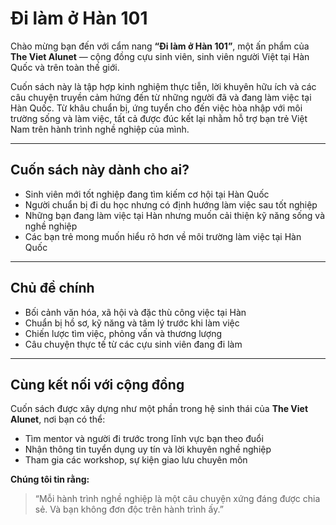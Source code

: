 # Đi làm ở Hàn 101

Chào mừng bạn đến với cẩm nang **“Đi làm ở Hàn 101”**, một ấn phẩm của **The Viet Alunet** — cộng đồng cựu sinh viên, sinh viên người Việt tại Hàn Quốc và trên toàn thế giới.

Cuốn sách này là tập hợp kinh nghiệm thực tiễn, lời khuyên hữu ích và các câu chuyện truyền cảm hứng đến từ những người đã và đang làm việc tại Hàn Quốc. Từ khâu chuẩn bị, ứng tuyển cho đến việc hòa nhập với môi trường sống và làm việc, tất cả được đúc kết lại nhằm hỗ trợ bạn trẻ Việt Nam trên hành trình nghề nghiệp của mình.

---

## Cuốn sách này dành cho ai?

- Sinh viên mới tốt nghiệp đang tìm kiếm cơ hội tại Hàn Quốc
- Người chuẩn bị đi du học nhưng có định hướng làm việc sau tốt nghiệp
- Những bạn đang làm việc tại Hàn nhưng muốn cải thiện kỹ năng sống và nghề nghiệp
- Các bạn trẻ mong muốn hiểu rõ hơn về môi trường làm việc tại Hàn Quốc

---

## Chủ đề chính

- Bối cảnh văn hóa, xã hội và đặc thù công việc tại Hàn
- Chuẩn bị hồ sơ, kỹ năng và tâm lý trước khi làm việc
- Chiến lược tìm việc, phỏng vấn và thương lượng
- Câu chuyện thực tế từ các cựu sinh viên đang đi làm

---

## Cùng kết nối với cộng đồng

Cuốn sách được xây dựng như một phần trong hệ sinh thái của **The Viet Alunet**, nơi bạn có thể:
- Tìm mentor và người đi trước trong lĩnh vực bạn theo đuổi
- Nhận thông tin tuyển dụng uy tín và lời khuyên nghề nghiệp
- Tham gia các workshop, sự kiện giao lưu chuyên môn

**Chúng tôi tin rằng:**
> “Mỗi hành trình nghề nghiệp là một câu chuyện xứng đáng được chia sẻ. Và bạn không đơn độc trên hành trình ấy.”